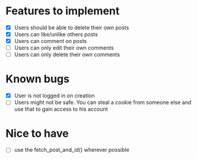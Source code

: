 # Features to implement
- [x] Users should be able to delete their own posts
- [x] Users can like/unlike others posts
- [x] Users can comment on posts
- [ ] Users can only edit their own comments
- [ ] Users can only delete their own comments

# Known bugs
- [x] User is not logged in on creation
- [ ] Users might not be safe. You can steal a cookie from someone else and use that to gain access to his account

# Nice to have
- [ ] use the fetch_post_and_id() wherever possible